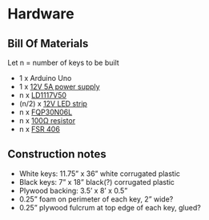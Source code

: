 # Hardware

## Bill Of Materials

Let n = number of keys to be built

* 1 x Arduino Uno
* 1 x [12V 5A power supply](https://www.adafruit.com/product/352)
* n x [LD1117V50](http://www.digikey.com/short/395tz2)
* (n/2) x [12V LED strip](http://www.lightingever.com/12v-led-strip-light-3528-4100057-ww.html)
* n x [FQP30N06L](http://www.digikey.com/short/395thr)
* n x [100Ω resistor](http://www.digikey.com/short/395t9q)
* n x [FSR 406](https://www.adafruit.com/products/1075)

## Construction notes
* White keys: 11.75” x 36” white corrugated plastic
* Black keys: 7” x 18” black(?) corrugated plastic
* Plywood backing: 3.5’ x 8’ x 0.5”
* 0.25” foam on perimeter of each key, 2” wide?
* 0.25” plywood fulcrum at top edge of each key, glued?